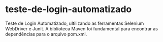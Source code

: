 # teste-de-login-automatizado

Teste de Login Automatizado, ultilizando as ferramentas Selenium WebDriver e Junit. A biblioteca Maven foi fundamental para encontrar as dependências para o arquivo pom.xml.
